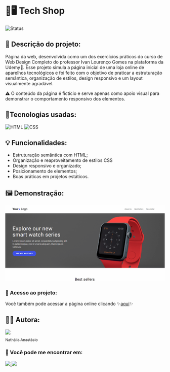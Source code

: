 # 🛒🖥 Tech Shop 
![Status](https://img.shields.io/badge/status-concluído-brightgreen)

## 📝 Descrição do projeto:
Página da web, desenvolvida como um dos exercícios práticos do curso de Web Design Completo do professor Ivan Lourenço Gomes na plataforma da Udemy💜. Esse projeto simula a página inicial de uma loja online de aparelhos tecnológicos e foi feito com o objetivo de praticar a estruturação semântica, organização de estilos, design responsivo e um layout visualmente agradável.

⚠ O conteúdo da página é fictício e serve apenas como apoio visual para demonstrar o comportamento responsivo dos elementos.

## 🚀Tecnologias usadas:
<img src="https://cdn.jsdelivr.net/gh/devicons/devicon@latest/icons/html5/html5-original.svg" alt="HTML" width="40" height="40" /> <img src="https://cdn.jsdelivr.net/gh/devicons/devicon@latest/icons/css3/css3-original.svg" alt="CSS" width="40" height="40" />

## 💡 Funcionalidades:
- Estruturação semântica com HTML;
- Organização e reaproveitamento de estilos CSS
- Design responsivo e organizado;
- Posicionamento de elementos;
- Boas práticas em projetos estáticos.

## 🖼️ Demonstração:
![Demonstração do projeto](home-tech-shop.gif)

### 📂 Acesso ao projeto:
Você também pode acessar a página online clicando ✨<a href="https://home-tech-shop.vercel.app">aqui</a>✨

## 👩‍💻 Autora:

[<img loading="lazy" src="https://avatars.githubusercontent.com/u/172634421?v=4" width=115><br><sub>Nathália Anastácio</sub>](https://github.com/nath-anastacio)

### 💬 Você pode me encontrar em:
<div>
  <a href="https://www.linkedin.com/in/nathalia-anastacio/" target="_blank"><img src= "https://img.shields.io/badge/-LinkedIn-%230077B5?style=for-the-badge&logo=linkedin&logoColor=white" target="_blank"/> </a>
  <a href = "mailto:nathanastacio@gmail.com"><img loading="lazy" src="https://img.shields.io/badge/Gmail-D14836?style=for-the-badge&logo=gmail&logoColor=white" target="_blank"></a>
</div>

